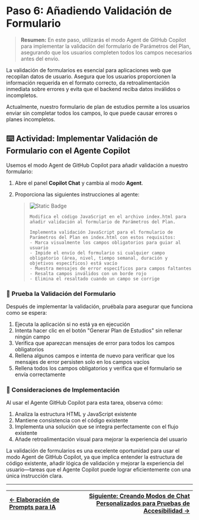 # Paso 6: Añadiendo Validación de Formulario

> **Resumen:**
> En este paso, utilizarás el modo Agent de GitHub Copilot para implementar la validación del formulario de Parámetros del Plan, asegurando que los usuarios completen todos los campos necesarios antes del envío.

La validación de formularios es esencial para aplicaciones web que recopilan datos de usuario. Asegura que los usuarios proporcionen la información requerida en el formato correcto, da retroalimentación inmediata sobre errores y evita que el backend reciba datos inválidos o incompletos. 

Actualmente, nuestro formulario de plan de estudios permite a los usuarios enviar sin completar todos los campos, lo que puede causar errores o planes incompletos.

## ⌨️ Actividad: Implementar Validación de Formulario con el Agente Copilot

Usemos el modo Agent de GitHub Copilot para añadir validación a nuestro formulario:

1. Abre el panel **Copilot Chat** y cambia al modo **Agent**.

2. Proporciona las siguientes instrucciones al agente:

    > ![Static Badge](https://img.shields.io/badge/-Prompt-text?style=social\&logo=github%20copilot)
    >
    > ```prompt
    > Modifica el código JavaScript en el archivo index.html para añadir validación al formulario de Parámetros del Plan.
    > 
    > Implementa validación JavaScript para el formulario de Parámetros del Plan en index.html con estos requisitos:
    > - Marca visualmente los campos obligatorios para guiar al usuario
    > - Impide el envío del formulario si cualquier campo obligatorio (área, nivel, tiempo semanal, duración y objetivos específicos) está vacío
    > - Muestra mensajes de error específicos para campos faltantes
    > - Resalta campos inválidos con un borde rojo
    > - Elimina el resaltado cuando un campo se corrige
    > ```

### 🧪 Prueba la Validación del Formulario

Después de implementar la validación, pruébala para asegurar que funciona como se espera:

1. Ejecuta la aplicación si no está ya en ejecución
2. Intenta hacer clic en el botón "Generar Plan de Estudios" sin rellenar ningún campo
3. Verifica que aparezcan mensajes de error para todos los campos obligatorios
4. Rellena algunos campos e intenta de nuevo para verificar que los mensajes de error persisten solo en los campos vacíos
5. Rellena todos los campos obligatorios y verifica que el formulario se envía correctamente

### 📝 Consideraciones de Implementación

Al usar el Agente GitHub Copilot para esta tarea, observa cómo:

1. Analiza la estructura HTML y JavaScript existente
2. Mantiene consistencia con el código existente
3. Implementa una solución que se integra perfectamente con el flujo existente
4. Añade retroalimentación visual para mejorar la experiencia del usuario

La validación de formularios es una excelente oportunidad para usar el modo Agent de GitHub Copilot, ya que implica entender la estructura de código existente, añadir lógica de validación y mejorar la experiencia del usuario—tareas que el Agente Copilot puede lograr eficientemente con una única instrucción clara.

---

| [← Elaboración de Prompts para IA](05-step.md) | [Siguiente: Creando Modos de Chat Personalizados para Pruebas de Accesibilidad →](07-step.md) |
|:-----------------------------------|------------------------------------------:|
